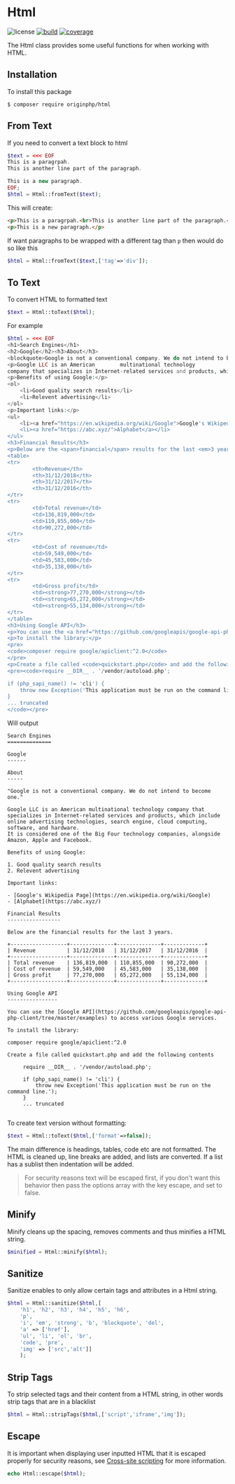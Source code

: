 # Html

![license](https://img.shields.io/badge/license-MIT-brightGreen.svg)
[![build](https://travis-ci.org/originphp/html.svg?branch=master)](https://travis-ci.org/originphp/html)
[![coverage](https://coveralls.io/repos/github/originphp/html/badge.svg?branch=master)](https://coveralls.io/github/originphp/html?branch=master)

The Html class provides some useful functions for when working with HTML.

## Installation

To install this package

```linux
$ composer require originphp/html
```

## From Text

If you need to convert a text block to html

```php
$text = <<< EOF
This is a paragrpah.
This is another line part of the paragraph.

This is a new paragraph.
EOF;
$html = Html::fromText($text);
```

This will create:

```html
<p>This is a paragrpah.<br>This is another line part of the paragraph.</p>
<p>This is a new paragraph.</p>
```

If want paragraphs to be wrapped with a different tag than `p` then would do so like this

```php
$html = Html::fromText($text,['tag'=>'div']);
```

## To Text

To convert HTML to formatted text

```php
$text = Html::toText($html);
```

For example

```php
$html = <<< EOF
<h1>Search Engines</h1>
<h2>Google</h2><h3>About</h3>
<blockquote>Google is not a conventional company. We do not intend to become one.</blockquote>
<p>Google LLC is an American        multinational technology 
company that specializes in Internet-related services and products, which include online advertising technologies, search engine, cloud computing, software, and hardware.<br>It is considered one of the Big Four technology companies, alongside Amazon, Apple and Facebook.</p>
<p>Benefits of using Google:</p>
<ol>
    <li>Good quality search results</li>
    <li>Relevent advertising</li>
</ol>
<p>Important links:</p>
<ul>
    <li><a href="https://en.wikipedia.org/wiki/Google">Google's Wikipedia Page</a></li>
    <li><a href="https://abc.xyz/">Alphabet</a></li>
</ul>
<h3>Financial Results</h3>
<p>Below are the <span>financial</span> results for the last <em>3 years</em>.</p>
<table>
<tr>
        <th>Revenue</th>
        <th>31/12/2018</th>
        <th>31/12/2017</th>
        <th>31/12/2016</th>
</tr>
<tr>
        <td>Total revenue</td>
        <td>136,819,000</td>
        <td>110,855,000</td>
        <td>90,272,000</td>
</tr>
<tr>
        <td>Cost of revenue</td>
        <td>59,549,000</td>
        <td>45,583,000</td>
        <td>35,138,000</td>
</tr>
<tr>
        <td>Gross profit</td>
        <td><strong>77,270,000</strong></td>
        <td><strong>65,272,000</strong></td>
        <td><strong>55,134,000</strong></td>
</tr>
</table>
<h3>Using Google API</h3>
<p>You can use the <a href="https://github.com/googleapis/google-api-php-client/tree/master/examples">Google API</a> to access various Google services.</p>
<p>To install the library:</p>
<pre>
<code>composer require google/apiclient:^2.0</code>
</pre>
<p>Create a file called <code>quickstart.php</code> and add the following contents</p>
<pre><code>require __DIR__ . '/vendor/autoload.php';

if (php_sapi_name() != 'cli') {
    throw new Exception('This application must be run on the command line.');
}
... truncated
</code></pre>
```

Will output

```text
Search Engines
==============

Google
------

About
-----

"Google is not a conventional company. We do not intend to become one."

Google LLC is an American multinational technology company that specializes in Internet-related services and products, which include online advertising technologies, search engine, cloud computing, software, and hardware.
It is considered one of the Big Four technology companies, alongside Amazon, Apple and Facebook.

Benefits of using Google:

1. Good quality search results
2. Relevent advertising

Important links:

- [Google's Wikipedia Page](https://en.wikipedia.org/wiki/Google)
- [Alphabet](https://abc.xyz/)

Financial Results
-----------------

Below are the financial results for the last 3 years.

+------------------+--------------+--------------+-------------+
| Revenue          | 31/12/2018   | 31/12/2017   | 31/12/2016  |
+------------------+--------------+--------------+-------------+
| Total revenue    | 136,819,000  | 110,855,000  | 90,272,000  |
| Cost of revenue  | 59,549,000   | 45,583,000   | 35,138,000  |
| Gross profit     | 77,270,000   | 65,272,000   | 55,134,000  |
+------------------+--------------+--------------+-------------+

Using Google API
----------------

You can use the [Google API](https://github.com/googleapis/google-api-php-client/tree/master/examples) to access various Google services.

To install the library:

composer require google/apiclient:^2.0

Create a file called quickstart.php and add the following contents

     require __DIR__ . '/vendor/autoload.php';
     
     if (php_sapi_name() != 'cli') {
         throw new Exception('This application must be run on the command line.');
     }
     ... truncated
     
```

To create text version without formatting:

```php
$text = Html::toText($html,['format'=>false]);
```
The main difference is headings, tables, code etc are not formatted. The HTML is cleaned up, line breaks are added, and lists are converted. If a list has a sublist then indentation will be added.

> For security reasons text will be escaped first, if you don't want this behavior then pass the options array with the key escape, and set to false.

## Minify

Minify cleans up the spacing, removes comments and thus minifies a HTML string.

```php
$minified = Html::minify($html);
```


## Sanitize

Sanitize enables to only allow certain tags and attributes in a Html string.

```php
$html = Html::sanitize($html,[
    'h1', 'h2', 'h3', 'h4', 'h5', 'h6',
    'p',
    'i', 'em', 'strong', 'b', 'blockquote', 'del',
    'a' => ['href'],
    'ul', 'li', 'ol', 'br',
    'code', 'pre',
    'img' => ['src','alt']]
    );
```


## Strip Tags

To strip selected tags and their content from a HTML string, in other words strip tags that are in a blacklist

```php
$html = Html::stripTags($html,['script','iframe','img']);
```

## Escape

It is important when displaying user inputted HTML that it is escaped properly for security reasons, see [Cross-site scripting](https://www.google.com/about/appsecurity/learning/xss/) for more information.

```php
echo Html::escape($html);
```